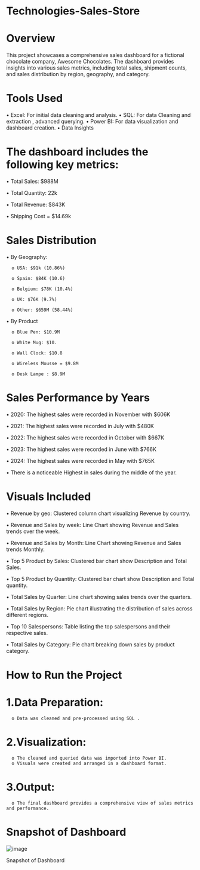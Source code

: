 # Technologies-Sales-Store
# Overview

This project showcases a comprehensive sales dashboard for a fictional chocolate company, Awesome Chocolates. The dashboard provides insights into various sales metrics, including total sales, shipment counts, and sales distribution by region, geography, and category.

# Tools Used
•	Excel: For initial data cleaning and analysis.
•	SQL: For data Cleaning and extraction , advanced querying.
•	Power BI: For data visualization and dashboard creation.
•	Data Insights

# The dashboard includes the following key metrics:

 •	Total Sales: $988M
 
 •	Total Quantity: 22k
 
 •	Total Revenue: $843K
 
 •	Shipping Cost = $14.69k
 

# Sales Distribution

 •	By Geography:

      o	USA: $91k (10.86%)
   
      o	Spain: $84K (10.6)
   
      o	Belgium: $78K (10.4%)
   
      o	UK: $76K (9.7%)
   
      o	Other: $659M (58.44%)
   

 •	By Product

      o	Blue Pen: $10.9M
   
      o	White Mug: $10.
   
      o	Wall Clock: $10.8
   
      o	Wireless Mousse = $9.8M
   
      o	Desk Lampe : $8.9M
   

# Sales Performance by Years

 •	2020: The highest sales were recorded in November with $606K
 
 •	2021: The highest sales were recorded in July with $480K
 
 •	2022: The highest sales were recorded in October with $667K
 
 •	2023: The highest sales were recorded in June with $766K
 
 •	2024: The highest sales were recorded in May with $765K
 
 •	There is a noticeable Highest in sales during the middle of the year.
 

# Visuals Included

 •	Revenue by geo: Clustered column chart visualizing Revenue by country.
 
 •	Revenue and Sales by week: Line Chart showing Revenue and Sales trends over the week.
 
 •	Revenue and Sales by Month: Line Chart showing Revenue and Sales trends Monthly. 
 
 •	Top 5 Product by Sales: Clustered bar chart show Description and Total Sales.
 
 •	Top 5 Product by Quantity: Clustered bar chart show Description and Total quantity.
 
 •	Total Sales by Quarter: Line chart showing sales trends over the quarters.
 
 •	Total Sales by Region: Pie chart illustrating the distribution of sales across different regions.
 
 •	Top 10 Salespersons: Table listing the top salespersons and their respective sales.
 
 •	Total Sales by Category: Pie chart breaking down sales by product category.
 

# How to Run the Project

# 1.Data Preparation:

      o	Data was cleaned and pre-processed using SQL .

# 2.Visualization:

      o	The cleaned and queried data was imported into Power BI.
      o	Visuals were created and arranged in a dashboard format.

# 3.Output:

      o	The final dashboard provides a comprehensive view of sales metrics and performance.
 
# Snapshot of Dashboard
 
 ![image](https://github.com/user-attachments/assets/8bb294fb-e8ed-462b-9b39-c6f894caaa4c)


Snapshot of Dashboard




